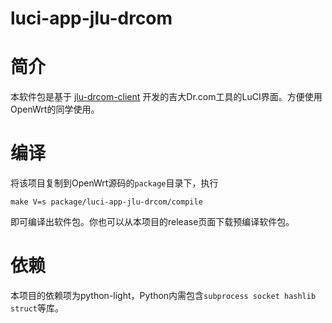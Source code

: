 # luci-app-jlu-drcom
# 简介
本软件包是基于 [jlu-drcom-client](https://github.com/drcoms/jlu-drcom-client) 开发的吉大Dr.com工具的LuCI界面。方便使用OpenWrt的同学使用。
# 编译
将该项目复制到OpenWrt源码的`package`目录下，执行
``` 
make V=s package/luci-app-jlu-drcom/compile
```
即可编译出软件包。你也可以从本项目的release页面下载预编译软件包。
# 依赖
本项目的依赖项为python-light，Python内需包含`subprocess socket hashlib struct`等库。